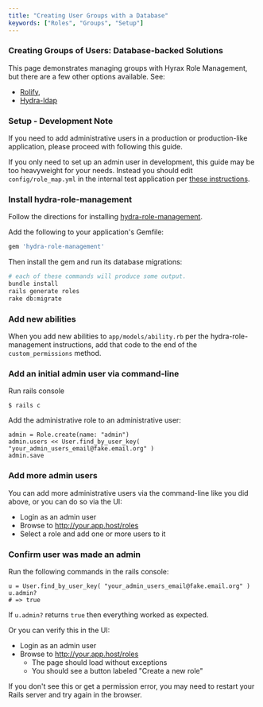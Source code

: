 ```yaml
---
title: "Creating User Groups with a Database"
keywords: ["Roles", "Groups", "Setup"]
---
```


### Creating Groups of Users: Database-backed Solutions
  This page demonstrates managing groups with Hyrax Role Management, but there are a few other options available. See:

  - [Rolify](https://github.com/RolifyCommunity/rolify),
  - [Hydra-ldap]( https://github.com/samvera-labs/hydra-ldap)

### Setup - Development Note

If you need to add administrative users in a production or production-like application, please proceed with following this guide.

If you only need to set up an admin user in development, this guide may be too heavyweight for your needs. Instead you should edit `config/role_map.yml` in the internal test application per [these instructions](https://github.com/samvera/hyrax/wiki/Setting-up-test-app-for-workflow).

### Install hydra-role-management

Follow the directions for installing [hydra-role-management](https://github.com/samvera/hydra-role-management#installing).

Add the following to your application's Gemfile:

```ruby
gem 'hydra-role-management'
```

Then install the gem and run its database migrations:

```bash
# each of these commands will produce some output.
bundle install
rails generate roles
rake db:migrate
```

### Add new abilities

When you add new abilities to `app/models/ability.rb` per the hydra-role-management instructions, add that code to the end of the `custom_permissions` method.

### Add an initial admin user via command-line

Run rails console

```
$ rails c
```

Add the administrative role to an administrative user:

```
admin = Role.create(name: "admin")
admin.users << User.find_by_user_key( "your_admin_users_email@fake.email.org" )
admin.save
```

### Add more admin users

You can add more administrative users via the command-line like you did above, or you can do so via the UI:

* Login as an admin user
* Browse to http://your.app.host/roles
* Select a role and add one or more users to it

### Confirm user was made an admin

Run the following commands in the rails console:

```
u = User.find_by_user_key( "your_admin_users_email@fake.email.org" )
u.admin?
# => true
```

If `u.admin?` returns `true` then everything worked as expected.

Or you can verify this in the UI:

* Login as an admin user
* Browse to http://your.app.host/roles
  * The page should load without exceptions
  * You should see a button labeled "Create a new role"

If you don't see this or get a permission error, you may need to restart your Rails server and try again in the browser.
